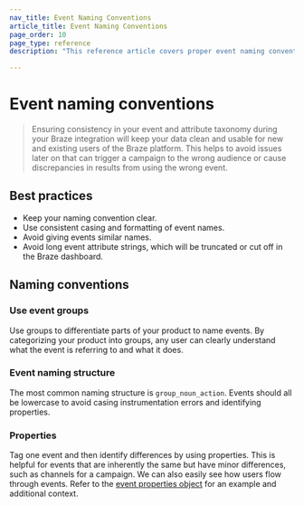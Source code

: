 ```yaml
---
nav_title: Event Naming Conventions
article_title: Event Naming Conventions
page_order: 10
page_type: reference
description: "This reference article covers proper event naming conventions and best practices."

---
```


# Event naming conventions

> Ensuring consistency in your event and attribute taxonomy during your Braze integration will keep your data clean and usable for new and existing users of the Braze platform. This helps to avoid issues later on that can trigger a campaign to the wrong audience or cause discrepancies in results from using the wrong event.

## Best practices

- Keep your naming convention clear.
- Use consistent casing and formatting of event names.
- Avoid giving events similar names.
- Avoid long event attribute strings, which will be truncated or cut off in the Braze dashboard.

## Naming conventions

### Use event groups

Use groups to differentiate parts of your product to name events. By categorizing your product into groups, any user can clearly understand what the event is referring to and what it does.

### Event naming structure

The most common naming structure is `group_noun_action`. Events should all be lowercase to avoid casing instrumentation errors and identifying properties.

### Properties

Tag one event and then identify differences by using properties. This is helpful for events that are inherently the same but have minor differences, such as channels for a campaign. We can also easily see how users flow through events. Refer to the [event properties object]({{site.baseurl}}/api/objects_filters/event_object/#event-properties-object) for an example and additional context.
